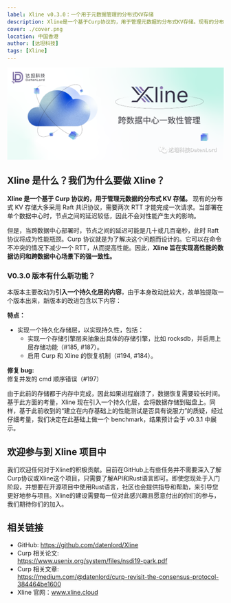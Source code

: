 ```yaml
---
label: Xline v0.3.0：一个用于元数据管理的分布式KV存储
description: Xline是一个基于Curp协议的，用于管理元数据的分布式KV存储。现有的分布式KV存储大多采用Raft共识协议，需要两次RTT才能完成一次请求。当部署在单个数据中心时，节点之间的延迟较低，因此不会对性能产生大的影响。
cover: ./cover.png
location: 中国香港
author: [达坦科技]
tags: [Xline]
---
```


![封面](./cover.png)

## Xline 是什么？我们为什么要做 Xline？

**Xline 是一个基于 Curp 协议的，用于管理元数据的分布式 KV 存储。** 现有的分布式 KV 存储大多采用 Raft 共识协议，需要两次 RTT 才能完成一次请求。当部署在单个数据中心时，节点之间的延迟较低，因此不会对性能产生大的影响。

但是，当跨数据中心部署时，节点之间的延迟可能是几十或几百毫秒，此时 Raft 协议将成为性能瓶颈。Curp 协议就是为了解决这个问题而设计的。它可以在命令不冲突的情况下减少一个 RTT，从而提高性能。因此，**Xline 旨在实现高性能的数据访问和跨数据中心场景下的强一致性。**

### V0.3.0 版本有什么新功能？

本版本主要改动为**引入一个持久化层的内容**，由于本身改动比较大，故单独提取一个版本出来，新版本的改进包含以下内容：

**特点：**

- 实现一个持久化存储层，以实现持久性，包括：
  - 实现一个存储引擎层来抽象出具体的存储引擎，比如 rocksdb，并启用上层存储功能（#185, #187）。
  - 启用 Curp 和 Xline 的恢复机制（#194, #184）。

**修复 bug:**  
修复并发的 cmd 顺序错误（#197）

由于此前的存储都于内存中完成，因此如果进程崩溃了，数据恢复需要较长时间。基于此方面的考量，Xline 现在引入一个持久化层，会将数据存储到磁盘上。同样，基于此前收到的“建立在内存基础上的性能测试是否具有说服力”的质疑，经过仔细考量，我们决定在此基础上做一个 benchmark，结果预计会于 v0.3.1 中展示。

## 欢迎参与到 Xline 项目中

我们欢迎任何对于Xline的积极贡献。目前在GitHub上有些任务并不需要深入了解Curp协议或Xline这个项目，只需要了解API和Rust语言即可。即使您现处于入门阶段，并想要在开源项目中使用Rust语言，社区也会提供指导和帮助，来引导您更好地参与项目。Xline的建设需要每一位对此感兴趣且愿意付出的你们的参与，我们期待你们的加入。

## 相关链接

- GitHub: https://github.com/datenlord/Xline
- Curp 相关论文:  
  https://www.usenix.org/system/files/nsdi19-park.pdf
- Curp 相关文章:  
  https://medium.com/@datenlord/curp-revisit-the-consensus-protocol-384464be1600
- Xline 官网：www.xline.cloud
